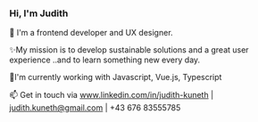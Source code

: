 ### Hi, I'm Judith 

🚀 I'm a frontend developer and UX designer. 

✨My mission is to develop sustainable solutions and a great user experience ..and to learn something new every day.

🔨I'm currently working with Javascript, Vue.js, Typescript

📫 Get in touch via www.linkedin.com/in/judith-kuneth | judith.kuneth@gmail.com | +43 676 83555785

